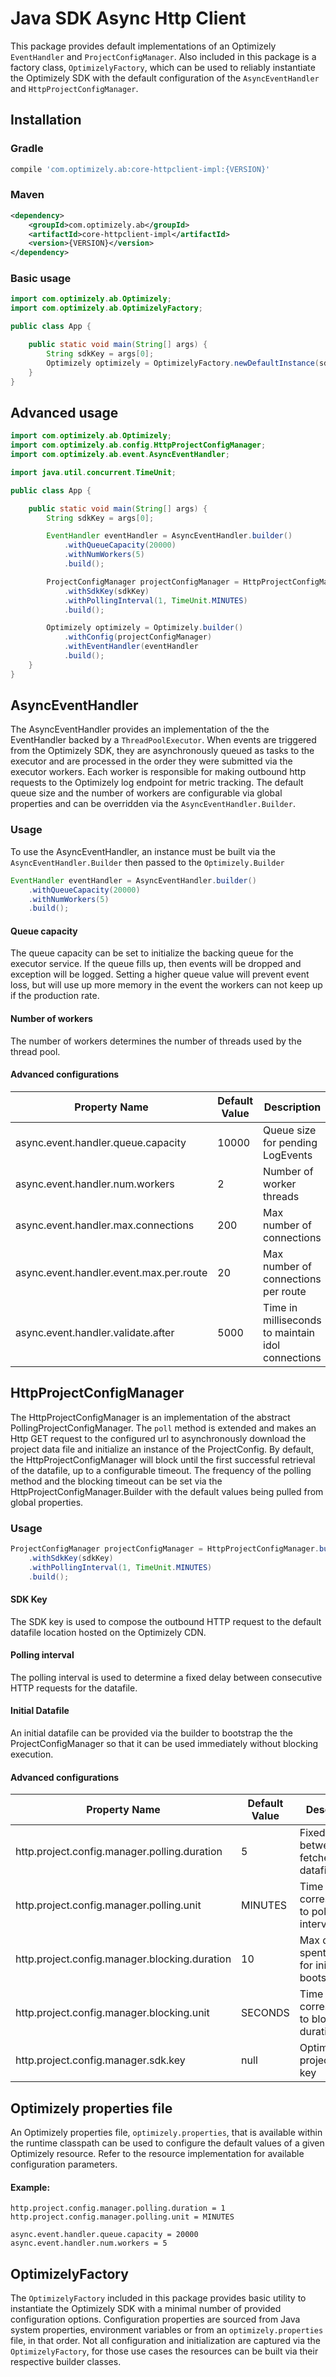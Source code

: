 # Java SDK Async Http Client

This package provides default implementations of an Optimizely `EventHandler` and `ProjectConfigManager`. Also included
in this package is a factory class, `OptimizelyFactory`, which can be used to reliably instantiate the Optimizely SDK
with the default configuration of the `AsyncEventHandler` and `HttpProjectConfigManager`.

## Installation

### Gradle

```groovy
compile 'com.optimizely.ab:core-httpclient-impl:{VERSION}'
```

### Maven
```xml
<dependency>
    <groupId>com.optimizely.ab</groupId>
    <artifactId>core-httpclient-impl</artifactId>
    <version>{VERSION}</version>
</dependency>

```

### Basic usage
```java
import com.optimizely.ab.Optimizely;
import com.optimizely.ab.OptimizelyFactory;

public class App {

    public static void main(String[] args) {
        String sdkKey = args[0];
        Optimizely optimizely = OptimizelyFactory.newDefaultInstance(sdkKey);
    }
}

```

## Advanced usage
```java
import com.optimizely.ab.Optimizely;
import com.optimizely.ab.config.HttpProjectConfigManager;
import com.optimizely.ab.event.AsyncEventHandler;

import java.util.concurrent.TimeUnit;

public class App {

    public static void main(String[] args) {
        String sdkKey = args[0];

        EventHandler eventHandler = AsyncEventHandler.builder()
            .withQueueCapacity(20000)
            .withNumWorkers(5)
            .build();

        ProjectConfigManager projectConfigManager = HttpProjectConfigManager.buidler()
            .withSdkKey(sdkKey)
            .withPollingInterval(1, TimeUnit.MINUTES)
            .build();

        Optimizely optimizely = Optimizely.builder()
            .withConfig(projectConfigManager)
            .withEventHandler(eventHandler
            .build();
    }
}
```

## AsyncEventHandler

The AsyncEventHandler provides an implementation of the the EventHandler backed by a `ThreadPoolExecutor`. When events are
triggered from the Optimizely SDK, they are asynchronously queued as tasks to the executor and are processed in the
order they were submitted via the executor workers. Each worker is responsible for making outbound http requests to the 
Optimizely log endpoint for metric tracking. The default queue size and the number of workers are configurable via
global properties and can be overridden via the `AsyncEventHandler.Builder`.

### Usage

To use the AsyncEventHandler, an instance must be built via the `AsyncEventHandler.Builder` then passed to the `Optimizely.Builder`

```java
EventHandler eventHandler = AsyncEventHandler.builder()
    .withQueueCapacity(20000)
    .withNumWorkers(5)
    .build();
```

#### Queue capacity

The queue capacity can be set to initialize the backing queue for the executor service. If the queue fills up, then
events will be dropped and exception will be logged. Setting a higher queue value will prevent event loss, but will 
use up more memory in the event the workers can not keep up if the production rate.

#### Number of workers

The number of workers determines the number of threads used by the thread pool.

#### Advanced configurations

|Property Name|Default Value|Description|
|---|---|---|
|async.event.handler.queue.capacity|10000|Queue size for pending LogEvents|
|async.event.handler.num.workers|2|Number of worker threads|
|async.event.handler.max.connections|200|Max number of connections|
|async.event.handler.event.max.per.route|20|Max number of connections per route|
|async.event.handler.validate.after|5000|Time in milliseconds to maintain idol connections|


## HttpProjectConfigManager

The HttpProjectConfigManager is an implementation of the abstract PollingProjectConfigManager. The `poll` 
method is extended and makes an Http GET request to the configured url to asynchronously download the project data file
and initialize an instance of the ProjectConfig. By default, the HttpProjectConfigManager will block until the
first successful retrieval of the datafile, up to a configurable timeout. The frequency of the polling method and the 
blocking timeout can be set via the HttpProjectConfigManager.Builder with the default values being pulled from global
properties.

### Usage

```java
ProjectConfigManager projectConfigManager = HttpProjectConfigManager.buidler()
    .withSdkKey(sdkKey)
    .withPollingInterval(1, TimeUnit.MINUTES)
    .build();
```

#### SDK Key

 The SDK key is used to compose the outbound HTTP request to the default datafile location hosted on the Optimizely CDN.

#### Polling interval

The polling interval is used to determine a fixed delay between consecutive HTTP requests for the datafile.

#### Initial Datafile

An initial datafile can be provided via the builder to bootstrap the the ProjectConfigManager so that it can be used 
immediately without blocking execution.

#### Advanced configurations

|Property Name|Default Value|Description|
|---|---|---|
|http.project.config.manager.polling.duration|5|Fixed delay between fetches for the datafile|
|http.project.config.manager.polling.unit|MINUTES|Time unit corresponding to polling interval|
|http.project.config.manager.blocking.duration|10|Max duration spent waiting for initial bootstrapping|
|http.project.config.manager.blocking.unit|SECONDS|Time unit corresponding to blocking duration|
|http.project.config.manager.sdk.key|null|Optimizely project SDK key|


## Optimizely properties file

An Optimizely properties file, `optimizely.properties`, that is available within the runtime classpath can be used to configure
the default values of a given Optimizely resource. Refer to the resource implementation for available configuration
parameters.

#### Example:
```properties
http.project.config.manager.polling.duration = 1
http.project.config.manager.polling.unit = MINUTES

async.event.handler.queue.capacity = 20000
async.event.handler.num.workers = 5
```

## OptimizelyFactory

The `OptimizelyFactory` included in this package provides basic utility to instantiate the Optimizely SDK
with a minimal number of provided configuration options. Configuration properties are sourced from Java system properties,
environment variables or from an `optimizely.properties` file, in that order. Not all configuration and initialization 
are captured via the `OptimizelyFactory`, for those use cases the resources can be built via their respective builder
classes.
